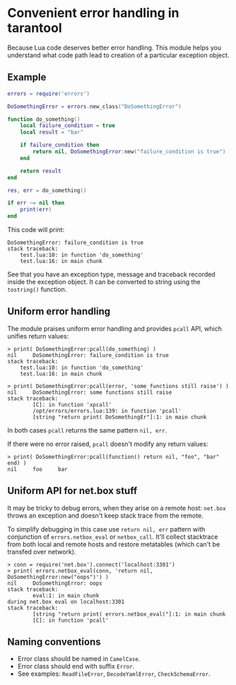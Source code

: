 # Convenient error handling in tarantool

Because Lua code deserves better error handling. This module helps you
understand what code path lead to creation of a particular exception
object.

## Example

```lua
errors = require('errors')

DoSomethingError = errors.new_class("DoSomethingError")

function do_something()
    local failure_condition = true
    local result = "bar"

    if failure_condition then
        return nil, DoSomethingError:new("failure_condition is true")
    end

    return result
end

res, err = do_something()

if err ~= nil then
    print(err)
end
```

This code will print:

```console
DoSomethingError: failure_condition is true
stack traceback:
    test.lua:10: in function 'do_something'
    test.lua:16: in main chunk
```

See that you have an exception type, message and traceback recorded
inside the exception object. It can be converted to string using the
`tostring()` function.

## Uniform error handling

The module praises uniform error handling and provides `pcall` API,
which unifies return values:

```console
> print( DoSomethingError:pcall(do_something) )
nil     DoSomethingError: failure_condition is true
stack traceback:
    test.lua:10: in function 'do_something'
    test.lua:16: in main chunk

> print( DoSomethingError:pcall(error, 'some functions still raise') )
nil     DoSomethingError: some functions still raise
stack traceback:
        [C]: in function 'xpcall'
        /opt/errors/errors.lua:139: in function 'pcall'
        [string "return print( DoSomethingEr"]:1: in main chunk
```

In both cases `pcall` returns the same pattern `nil, err`.

If there were no error raised, `pcall` doesn't modify any return values:

```console
> print( DoSomethingError:pcall(function() return nil, "foo", "bar" end) )
nil     foo     bar
```

## Uniform API for net.box stuff

It may be tricky to debug errors, when they arise on a remote host:
`net.box` throws an exception and doesn't keep stack trace from the remote.

To simplify debugging in this case use `return nil, err` pattern with
conjunction of `errors.netbox_eval` or `netbox_call`. It'll collect
stacktrace from both local and remote hosts and restore metatables
(which can't be transfed over network).

```console
> conn = require('net.box').connect('localhost:3301')
> print( errors.netbox_eval(conn, 'return nil, DoSomethingError:new("oops")') )
nil     DoSomethingError: oops
stack traceback:
        eval:1: in main chunk
during net.box eval on localhost:3301
stack traceback:
        [string "return print( errors.netbox_eval("]:1: in main chunk
        [C]: in function 'pcall'
```

## Naming conventions

* Error class should be named in `CamelCase`.
* Error class should end with suffix `Error`.
* See examples: `ReadFileError`, `DecodeYamlError`, `CheckSchemaError`.
